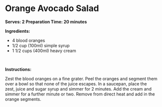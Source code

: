 Orange Avocado Salad
====================

**Serves: 2** **Preparation Time: 20 minutes**

**Ingredients:**

-   4 blood oranges
-   1/2 cup (100ml) simple syrup
-   1 1/2 cups (400ml) heavy cream

 

**Instructions:**

Zest the blood oranges on a fine grater. Peel the oranges and segment them over a bowl so that none of the juice escapes. In a saucepan, place the zest, juice and sugar syrup and simmer for 2 minutes. Add the cream and simmer for a further minute or two. Remove from direct heat and add in the orange segments.
